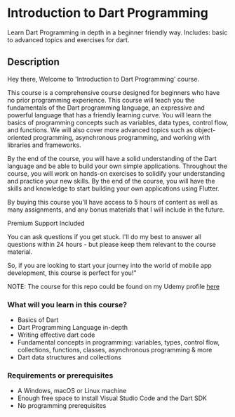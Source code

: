 # Introduction to Dart Programming
Learn Dart Programming in depth in a beginner friendly way. Includes: basic to advanced topics and exercises for dart.

## Description
  Hey there, Welcome to 'Introduction to Dart Programming' course. 

This course is a comprehensive course designed for beginners who have no prior programming experience. This course will teach you the fundamentals of the Dart programming language, an expressive and powerful language that has a friendly learning curve. You will learn the basics of programming concepts such as variables, data types, control flow, and functions. We will also cover more advanced topics such as object-oriented programming, asynchronous programming, and working with libraries and frameworks. 

By the end of the course, you will have a solid understanding of the Dart language and be able to build your own simple applications. Throughout the course, you will work on hands-on exercises to solidify your understanding and practice your new skills. By the end of the course, you will have the skills and knowledge to start building your own applications using Flutter.

By buying this course you'll have access to 5 hours of content as well as many assignments, and any bonus materials that I will include in the future.

Premium Support Included

You can ask questions if you get stuck. I'll do my best to answer all questions within 24 hours - but please keep them relevant to the course material.

So, if you are looking to start your journey into the world of mobile app development, this course is perfect for you!"

NOTE: The course for this repo could be found on my Udemy profile [here](https://www.udemy.com/user/harsh-khatri-13/)

### What will you learn in this course?
* Basics of Dart
* Dart Programming Language in-depth
* Writing effective dart code
* Fundamental concepts in programming: variables, types, control flow, collections, functions, classes, asynchronous programming & more
* Dart data structures and collections
                                                                         
### Requirements or prerequisites
* A Windows, macOS or Linux machine
* Enough free space to install Visual Studio Code and the Dart SDK
* No programming prerequisites
                                                                         
                                                                        
                                                                         
                                                                         
